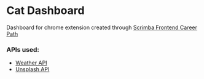 # Cat Dashboard

Dashboard for chrome extension created through [Scrimba Frontend Career Path](https://v2.scrimba.com/home)

### APIs used:
- [Weather API](https://openweathermap.org/api)
- [Unsplash API](https://unsplash.com/developers)


